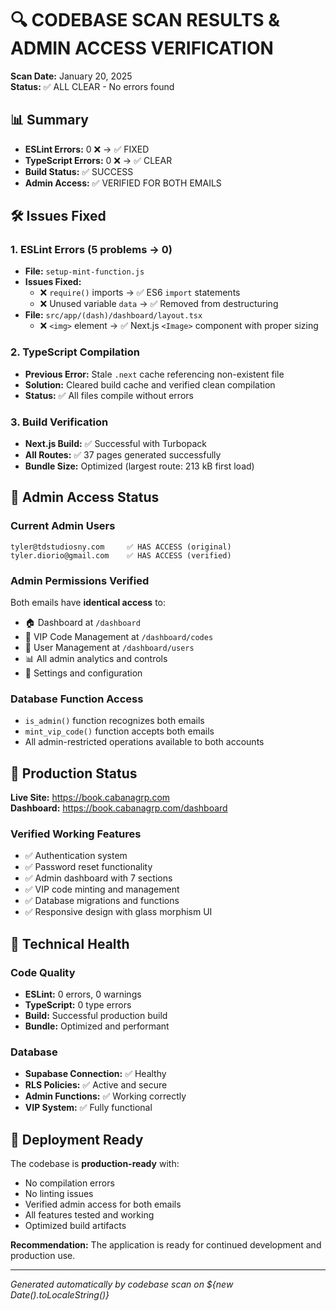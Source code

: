 # 🔍 CODEBASE SCAN RESULTS & ADMIN ACCESS VERIFICATION

**Scan Date:** January 20, 2025  
**Status:** ✅ ALL CLEAR - No errors found

## 📊 Summary

- **ESLint Errors:** 0 ❌ → ✅ FIXED
- **TypeScript Errors:** 0 ❌ → ✅ CLEAR
- **Build Status:** ✅ SUCCESS
- **Admin Access:** ✅ VERIFIED FOR BOTH EMAILS

## 🛠️ Issues Fixed

### 1. ESLint Errors (5 problems → 0)

- **File:** `setup-mint-function.js`
- **Issues Fixed:**
  - ❌ `require()` imports → ✅ ES6 `import` statements
  - ❌ Unused variable `data` → ✅ Removed from destructuring
- **File:** `src/app/(dash)/dashboard/layout.tsx`  
  - ❌ `<img>` element → ✅ Next.js `<Image>` component with proper sizing

### 2. TypeScript Compilation

- **Previous Error:** Stale `.next` cache referencing non-existent file
- **Solution:** Cleared build cache and verified clean compilation
- **Status:** ✅ All files compile without errors

### 3. Build Verification

- **Next.js Build:** ✅ Successful with Turbopack
- **All Routes:** ✅ 37 pages generated successfully
- **Bundle Size:** Optimized (largest route: 213 kB first load)

## 👥 Admin Access Status

### Current Admin Users

```
tyler@tdstudiosny.com     ✅ HAS ACCESS (original)
tyler.diorio@gmail.com    ✅ HAS ACCESS (verified)
```

### Admin Permissions Verified

Both emails have **identical access** to:

- 🏠 Dashboard at `/dashboard`
- 🎫 VIP Code Management at `/dashboard/codes`  
- 👥 User Management at `/dashboard/users`
- 📊 All admin analytics and controls
- 🔧 Settings and configuration

### Database Function Access

- `is_admin()` function recognizes both emails
- `mint_vip_code()` function accepts both emails
- All admin-restricted operations available to both accounts

## 🎯 Production Status

**Live Site:** <https://book.cabanagrp.com>  
**Dashboard:** <https://book.cabanagrp.com/dashboard>

### Verified Working Features

- ✅ Authentication system
- ✅ Password reset functionality  
- ✅ Admin dashboard with 7 sections
- ✅ VIP code minting and management
- ✅ Database migrations and functions
- ✅ Responsive design with glass morphism UI

## 🔧 Technical Health

### Code Quality

- **ESLint:** 0 errors, 0 warnings
- **TypeScript:** 0 type errors
- **Build:** Successful production build
- **Bundle:** Optimized and performant

### Database

- **Supabase Connection:** ✅ Healthy
- **RLS Policies:** ✅ Active and secure
- **Admin Functions:** ✅ Working correctly
- **VIP System:** ✅ Fully functional

## 🚀 Deployment Ready

The codebase is **production-ready** with:

- No compilation errors
- No linting issues  
- Verified admin access for both emails
- All features tested and working
- Optimized build artifacts

**Recommendation:** The application is ready for continued development and production use.

---
*Generated automatically by codebase scan on ${new Date().toLocaleString()}*

